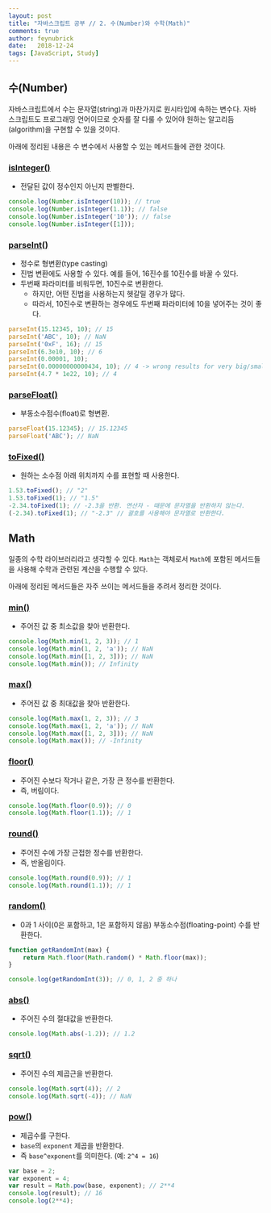 ```yaml
---
layout: post
title: "자바스크립트 공부 // 2. 수(Number)와 수학(Math)"
comments: true
author: feynubrick
date:   2018-12-24
tags: [JavaScript, Study]
---
```


## 수(Number)

자바스크립트에서 수는 문자열(string)과 마찬가지로 원시타입에 속하는 변수다.
자바스크립트도 프로그래밍 언어이므로 숫자를 잘 다룰 수 있어야 원하는 알고리듬(algorithm)을 구현할 수 있을 것이다.

아래에 정리된 내용은 수 변수에서 사용할 수 있는 메서드들에 관한 것이다.

### [isInteger()](https://developer.mozilla.org/en-US/docs/Web/JavaScript/Reference/Global_Objects/Number/isInteger)

- 전달된 값이 정수인지 아닌지 판별한다.

```javascript
console.log(Number.isInteger(10)); // true
console.log(Number.isInteger(1.1)); // false
console.log(Number.isInteger('10')); // false
console.log(Number.isInteger([1]));
```

### [parseInt()](https://developer.mozilla.org/en-US/docs/Web/JavaScript/Reference/Global_Objects/parseInt)

- 정수로 형변환(type casting)
- 진법 변환에도 사용할 수 있다. 예를 들어, 16진수를 10진수를 바꿀 수 있다.
- 두번째 파라미터를 비워두면, 10진수로 변환한다.
  - 하지만, 어떤 진법을 사용하는지 헷갈릴 경우가 많다.
  - 따라서, 10진수로 변환하는 경우에도 두번째 파라미터에 10을 넣어주는 것이 좋다.

```javascript
parseInt(15.12345, 10); // 15
parseInt('ABC', 10); // NaN
parseInt('0xF', 16); // 15
parseInt(6.3e10, 10); // 6
parseInt(0.00001, 10);
parseInt(0.00000000000434, 10); // 4 -> wrong results for very big/small numbers
parseInt(4.7 * 1e22, 10); // 4
```

### [parseFloat()](https://developer.mozilla.org/en-US/docs/Web/JavaScript/Reference/Global_Objects/Number/parseFloat)

- 부동소수점수(float)로 형변환.

```javascript
parseFloat(15.12345); // 15.12345
parseFloat('ABC'); // NaN
```

### [toFixed()](https://developer.mozilla.org/en-US/docs/Web/JavaScript/Reference/Global_Objects/Number/toFixed)

- 원하는 소수점 아래 위치까지 수를 표현할 때 사용한다.

```javascript
1.53.toFixed(); // "2"
1.53.toFixed(1); // "1.5"
-2.34.toFixed(1); // -2.3을 반환. 연산자 - 때문에 문자열을 반환하지 않는다.
(-2.34).toFixed(1); // "-2.3" // 괄호를 사용해야 문자열로 반환한다.
```

## Math
일종의 수학 라이브러리라고 생각할 수 있다.
`Math`는 객체로서 `Math`에 포함된 메서드들을 사용해 수학과 관련된 계산을 수행할 수 있다.

아래에 정리된 메서드들은 자주 쓰이는 메서드들을 추려서 정리한 것이다.

### [min()](https://developer.mozilla.org/en-US/docs/Web/JavaScript/Reference/Global_Objects/Math/min)

- 주어진 값 중 최소값을 찾아 반환한다.

```javascript
console.log(Math.min(1, 2, 3)); // 1
console.log(Math.min(1, 2, 'a')); // NaN
console.log(Math.min([1, 2, 3])); // NaN
console.log(Math.min()); // Infinity
```

### [max()](https://developer.mozilla.org/en-US/docs/Web/JavaScript/Reference/Global_Objects/Math/max)

- 주어진 값 중 최대값을 찾아 반환한다.

```javascript
console.log(Math.max(1, 2, 3)); // 3
console.log(Math.max(1, 2, 'a')); // NaN
console.log(Math.max([1, 2, 3])); // NaN
console.log(Math.max()); // -Infinity
```

### [floor()](https://developer.mozilla.org/en-US/docs/Web/JavaScript/Reference/Global_Objects/Math/floor)

- 주어진 수보다 작거나 같은, 가장 큰 정수를 반환한다.
- 즉, 버림이다.

```javascript
console.log(Math.floor(0.9)); // 0
console.log(Math.floor(1.1)); // 1
```

### [round()](https://developer.mozilla.org/en-US/docs/Web/JavaScript/Reference/Global_Objects/Math/round)

- 주어진 수에 가장 근접한 정수를 반환한다.
- 즉, 반올림이다.

```javascript
console.log(Math.round(0.9)); // 1
console.log(Math.round(1.1)); // 1
```

### [random()](https://developer.mozilla.org/en-US/docs/Web/JavaScript/Reference/Global_Objects/Math/random)

- 0과 1 사이(0은 포함하고, 1은 포함하지 않음) 부동소수점(floating-point) 수를 반환한다.

```javascript
function getRandomInt(max) {
    return Math.floor(Math.random() * Math.floor(max));
}

console.log(getRandomInt(3)); // 0, 1, 2 중 하나
```

### [abs()](https://developer.mozilla.org/en-US/docs/Web/JavaScript/Reference/Global_Objects/Math/abs)

- 주어진 수의 절대값을 반환한다.

```javascript
console.log(Math.abs(-1.2)); // 1.2
```

### [sqrt()](https://developer.mozilla.org/en-US/docs/Web/JavaScript/Reference/Global_Objects/Math/sqrt)

- 주어진 수의 제곱근을 반환한다.

```javascript
console.log(Math.sqrt(4)); // 2
console.log(Math.sqrt(-4)); // NaN
```

### [pow()](https://developer.mozilla.org/en-US/docs/Web/JavaScript/Reference/Global_Objects/Math/pow)

- 제곱수를 구한다.
- `base`의 `exponent` 제곱을 반환한다.
- 즉 `base^exponent`를 의미한다. (예: `2^4 = 16`)

```javascript
var base = 2;
var exponent = 4;
var result = Math.pow(base, exponent); // 2**4
console.log(result); // 16
console.log(2**4);
```